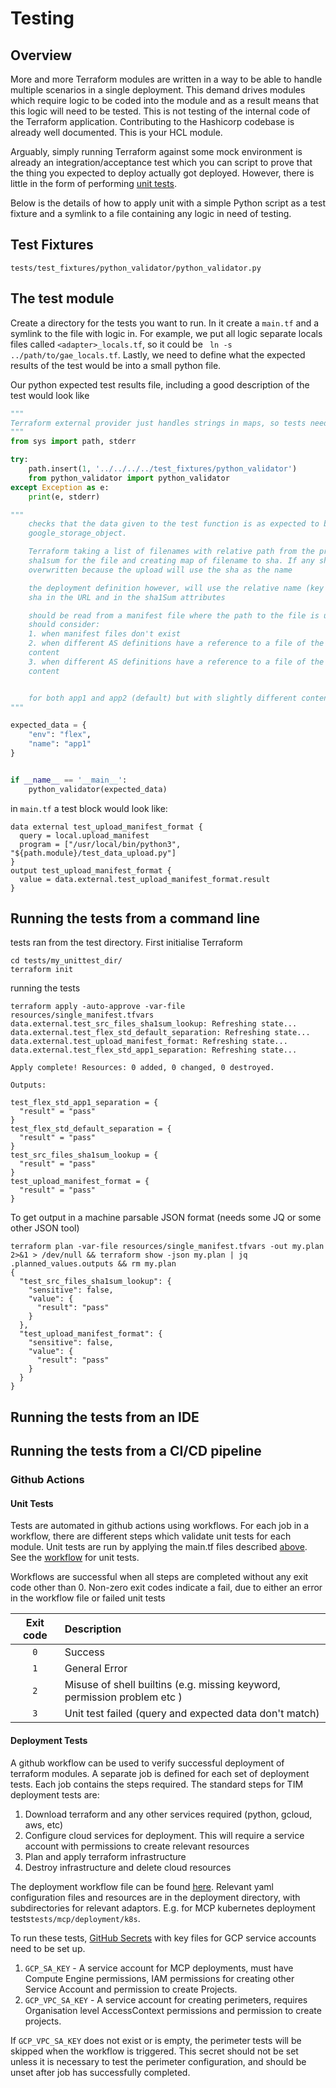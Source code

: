 # Testing

## Overview
More and more Terraform modules are written in a way to be able to handle multiple scenarios in a 
single deployment. This demand drives modules which require logic to be coded into the module and as
a result means that this logic will need to be tested. This is not testing of the internal code of
the Terraform application. Contributing to the Hashicorp codebase is already well documented. This
is your HCL module.

Arguably, simply running Terraform against some mock environment is already an 
integration/acceptance test which you can script to prove that the thing you expected to deploy
actually got deployed. However, there is little in the form of performing [unit tests](https://en.wikipedia.org/wiki/Unit_testing).

Below is the details of how to apply unit with a simple Python script as a test fixture and a 
symlink to a file containing any logic in need of testing.

## Test Fixtures
`tests/test_fixtures/python_validator/python_validator.py`

## The test module
Create a directory for the tests you want to run. In it create a `main.tf` and a symlink to the file
with logic in. For example, we put all logic separate locals files called `<adapter>_locals.tf`, so it could be ` ln -s
../path/to/gae_locals.tf`. Lastly, we need to define what the expected results of the test would
be into a small python file.

Our python expected test results file, including a good description of the test would look like
```python
"""
Terraform external provider just handles strings in maps, so tests need to consider this
"""
from sys import path, stderr

try:
    path.insert(1, '../../../../test_fixtures/python_validator')
    from python_validator import python_validator
except Exception as e:
    print(e, stderr)

"""
    checks that the data given to the test function is as expected to be used in
    google_storage_object.

    Terraform taking a list of filenames with relative path from the project root, generating the
    sha1sum for the file and creating map of filename to sha. If any sha sums match, they will be
    overwritten because the upload will use the sha as the name

    the deployment definition however, will use the relative name (key from the map) and include the
    sha in the URL and in the sha1Sum attributes

    should be read from a manifest file where the path to the file is under `manifest_file`. It
    should consider:
    1. when manifest files don't exist
    2. when different AS definitions have a reference to a file of the same name but different
    content
    3. when different AS definitions have a reference to a file of the same name and the same
    content


    for both app1 and app2 (default) but with slightly different content in appengine-web.xml
"""

expected_data = {
    "env": "flex",
    "name": "app1"
}


if __name__ == '__main__':
    python_validator(expected_data)


```

in `main.tf` a test block would look like:

```hcl-terraform
data external test_upload_manifest_format {
  query = local.upload_manifest
  program = ["/usr/local/bin/python3", "${path.module}/test_data_upload.py"]
}
output test_upload_manifest_format {
  value = data.external.test_upload_manifest_format.result
}
```


## Running the tests from a command line
tests ran from the test directory. First initialise Terraform
```
cd tests/my_unittest_dir/
terraform init
```

running the tests
```
terraform apply -auto-approve -var-file resources/single_manifest.tfvars 
data.external.test_src_files_sha1sum_lookup: Refreshing state...
data.external.test_flex_std_default_separation: Refreshing state...
data.external.test_upload_manifest_format: Refreshing state...
data.external.test_flex_std_app1_separation: Refreshing state...

Apply complete! Resources: 0 added, 0 changed, 0 destroyed.

Outputs:

test_flex_std_app1_separation = {
  "result" = "pass"
}
test_flex_std_default_separation = {
  "result" = "pass"
}
test_src_files_sha1sum_lookup = {
  "result" = "pass"
}
test_upload_manifest_format = {
  "result" = "pass"
}

```

To get output in a machine parsable JSON format (needs some JQ or some other JSON tool)
```
terraform plan -var-file resources/single_manifest.tfvars -out my.plan 2>&1 > /dev/null && terraform show -json my.plan | jq .planned_values.outputs && rm my.plan
{
  "test_src_files_sha1sum_lookup": {
    "sensitive": false,
    "value": {
      "result": "pass"
    }
  },
  "test_upload_manifest_format": {
    "sensitive": false,
    "value": {
      "result": "pass"
    }
  }
}
```

## Running the tests from an IDE


## Running the tests from a CI/CD pipeline
### Github Actions  

#### Unit Tests 
Tests are automated in github actions using workflows. For each job in a workflow, 
there are different steps which validate unit tests for each module.
Unit tests are run by applying the main.tf files described [above](#the-test-module).  
See the [workflow](../.github/workflows/unit_tests.yml) for unit tests. 

Workflows are successful when all steps are completed without any exit code other than 0.
Non-zero exit codes indicate a fail, due to either an error in the workflow file or failed unit tests

| Exit code | Description |
|:----:|:----|
| `0` | Success |
| `1` | General Error | 
| `2` | Misuse of shell builtins (e.g. missing keyword, permission problem etc )|
| `3` | Unit test failed  (query and expected data don't match) |  

#### Deployment Tests
A github workflow can be used to verify successful deployment of terraform modules. 
A separate job is defined for each set of deployment tests. Each job contains the steps required. The standard steps for TIM deployment tests are:
1. Download terraform and any other services required (python, gcloud, aws, etc)
2. Configure cloud services for deployment. This will require a service account with permissions to create relevant resources
3. Plan and apply terraform infrastructure
4. Destroy infrastructure and delete cloud resources

The deployment workflow file can be found [here](../.github/workflows/deployment_tests.yml).
Relevant yaml configuration files and resources are in the deployment directory, with subdirectories for relevant adaptors. 
E.g. for MCP kubernetes deployment tests`tests/mcp/deployment/k8s`.  

To run these tests, [GitHub Secrets](https://docs.github.com/en/actions/reference/encrypted-secrets) with key files for GCP service accounts need to be set up.
1. `GCP_SA_KEY` - A service account for MCP deployments, must have Compute Engine permissions, IAM permissions for creating other Service Account and permission to create Projects.
2. `GCP_VPC_SA_KEY` - A service account for creating perimeters, requires Organisation level AccessContext permissions and permission to create projects.

If `GCP_VPC_SA_KEY` does not exist or is empty, the perimeter tests will be skipped when the workflow is triggered. 
This secret should not be set unless it is necessary to test the perimeter configuration, and should be unset after job has successfully completed.

